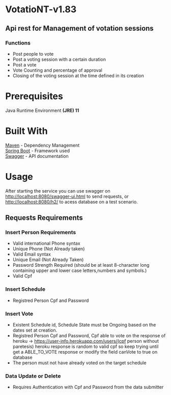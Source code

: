 # VotatioNT-v1.83
 
 ## Api rest for Management of votation sessions
 ### Functions
 * Post people to vote
 * Post a voting session with a certain duration
 * Post a vote
 * Vote Counting and percentage of approval
 * Closing of the voting session at the time defined in its creation

 
 
 # Prerequisites
 Java Runtime Environment **(JRE) 11**

# Built With

[Maven](https://maven.apache.org/) - Dependency Management\
[Spring Boot](https://spring.io/) - Framework used\
[Swagger](https://swagger.io/) - API documentation

# Usage

After starting the service you can use swagger on [http://localhost:8080/swagger-ui.html](http://localhost:8080/swagger-ui.html) to send requests,
or [http://localhost:8080/h2/](http://localhost:8080/h2/) to acess database on a test scenario.

## Requests Requirements 

### Insert Person Requirements
* Valid international Phone syntax
* Unique Phone (Not Already taken)
* Valid Email syntax
* Unique Email (Not Already Taken)
* Password Strength Required (should be at least 8-character long containing upper and lower case letters,numbers and symbols.)
* Valid Cpf

### Insert Schedule
* Registred Person Cpf and Password

### Insert Vote
* Existent Schedule id, Schedule State must be Ongoing based on the dates set at creation. 
* Registred Person Cpf and Password, Cpf able to vote on the response of heroku -> https://user-info.herokuapp.com/users/(cpf person without paretesis) heroku                      response is random to valid cpf so keep trying until get a ABLE_TO_VOTE response or modify the field canVote to true on database
* The person must not have already voted on the target schedule

### Data Update or Delete
* Requires Authentication with Cpf and Password from the data submitter
